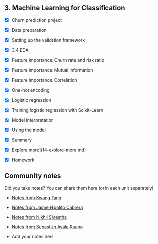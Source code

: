 ## 3. Machine Learning for Classification

- [x] Churn prediction project
- [x] Data preparation
- [x] Setting up the validation framework
- [x] 3.4 EDA
- [x] Feature importance: Churn rate and risk ratio
- [x] Feature importance: Mutual information
- [x] Feature importance: Correlation
- [x] One-hot encoding
- [x] Logistic regression
- [x] Training logistic regression with Scikit-Learn
- [x] Model interpretation
- [x] Using the model
- [x] Summary
- [x] Explore more](14-explore-more.md)
- [x] Homework



## Community notes

Did you take notes? You can share them here (or in each unit separately)
* [Notes from Kwang Yang](https://www.kaggle.com/kwangyangchia/notebook-for-lesson-3-mle)
* [Notes from Jaime Hipólito Cabrera](https://github.com/jaimeh94/ml-zoomcamp/blob/main/03-classification/classnotes_session03-classification.ipynb)
* [Notes from Nikhil Shrestha](https://www.kaggle.com/snikhil17/chapter-3-ml-for-classification-mlzoomcamp)
* [Notes from Sebastián Ayala Ruano](https://github.com/sayalaruano/100DaysOfMLCode/blob/main/Notes/NotesDay11.md)

* Add your notes here
